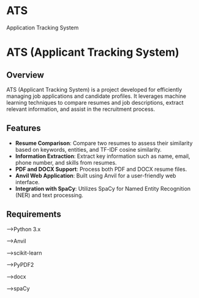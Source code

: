 # ATS
Application Tracking System

# ATS (Applicant Tracking System)

## Overview
ATS (Applicant Tracking System) is a project developed for efficiently managing job applications and candidate profiles. It leverages machine learning techniques to compare resumes and job descriptions, extract relevant information, and assist in the recruitment process.

## Features
- **Resume Comparison**: Compare two resumes to assess their similarity based on keywords, entities, and TF-IDF cosine similarity.
- **Information Extraction**: Extract key information such as name, email, phone number, and skills from resumes.
- **PDF and DOCX Support**: Process both PDF and DOCX resume files.
- **Anvil Web Application**: Built using Anvil for a user-friendly web interface.
- **Integration with SpaCy**: Utilizes SpaCy for Named Entity Recognition (NER) and text processing.

## Requirements
-->Python 3.x

-->Anvil

-->scikit-learn

-->PyPDF2

-->docx

-->spaCy

